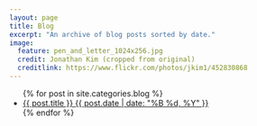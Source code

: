 ```yaml
---
layout: page
title: Blog
excerpt: "An archive of blog posts sorted by date."
image:
  feature: pen_and_letter_1024x256.jpg
  credit: Jonathan Kim (cropped from original)
  creditlink: https://www.flickr.com/photos/jkim1/452830868
---
```


<ul class="post-list">
{% for post in site.categories.blog %} 
  <li><article><a href="{{ site.url }}{{ post.url }}">{{ post.title }} <span class="entry-date"><time datetime="{{ post.date | date_to_xmlschema }}">{{ post.date | date: "%B %d, %Y" }}</time></span></a></article></li>
{% endfor %}
</ul>
